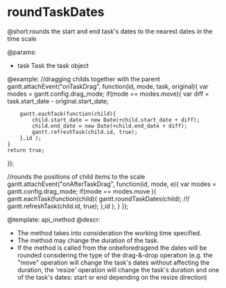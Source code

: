 roundTaskDates
=============
@short:rounds the start and end task's dates to the nearest dates in the time scale
	

@params:
- task	Task	the task object




@example:
//dragging childs together with the parent
gantt.attachEvent("onTaskDrag", function(id, mode, task, original){
    var modes = gantt.config.drag_mode;
    if(mode == modes.move){
        var diff = task.start_date - original.start_date;

        gantt.eachTask(function(child){
            child.start_date = new Date(+child.start_date + diff);
            child.end_date = new Date(+child.end_date + diff);
            gantt.refreshTask(child.id, true);
        },id );
    }
    return true;
});

//rounds the positions of child items to the scale
gantt.attachEvent("onAfterTaskDrag", function(id, mode, e){
     var modes = gantt.config.drag_mode;
     if(mode == modes.move ){
         gantt.eachTask(function(child){
            gantt.roundTaskDates(child);  /*!*/
            gantt.refreshTask(child.id, true);
         },id );
     }
});

@template:	api_method
@descr:

- The method takes into consideration the working time specified.
- The method may change the duration of the task.
- If the method is called from the onbeforedragend the dates will be rounded considering the type of the drag-&-drop operation (e.g. 
the "move" operation will change the task's dates without affecting the duration, the 'resize' operation will change the task's duration and one of the task's dates: start or end depending on the resize direction) 


